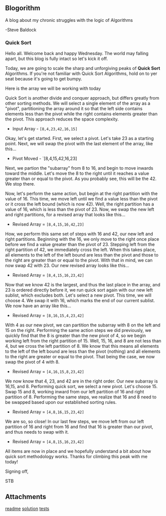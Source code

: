 ## Blogorithm

A blog about my chronic struggles with the logic of Algorithms

-Steve Baldock


### Quick Sort

Hello all. Welcome back and happy Wednesday. The world may falling apart, but this blog is fully intact so let's kick it off. 

Today, we are going to scale the sharp and unforgiving peaks of **Quick Sort** Algorithms. If you're not familiar with Quick Sort Algorithms, hold on to yer seat because it's going to get bumpy.   

Here is the array we will be working with today

Quick Sort is another divide and conquer approach, but differs greatly from other sorting methods. We will select a single element of the array as a "pivot", partitioning the array around it so that the left side contains elements less than the pivot while the right contains elements greater than the pivot. This approach reduces the space complexity.

* Input Array - `[8,4,23,42,16,15]`

Okay, let's get started. First, we select a pivot. Let's take 23 as a starting point. Next, we will swap the pivot with the last element of the array, like this... 

* Pivot Moved - `[8,4,15,42,16,23]

Next, we partion the "subarray" from 8 to 16, and begin to move inwards toward the middle. Let's move the 8 to the right until it reaches a value greater than or equal to the pivot. As you probably see, this will be the 42. We stop there. 

Now, let's perform the same action, but begin at the right partition with the value of 16. This time, we move left until we find a value less than the pivot or it cross the left bound (which is now 42). Well, the right partition has a value of 16, which is less than the pivot of 23. Now, we swap the new left and right partitions, for a revised array that looks like this...

* Revised Array = `[8,4,15,16,42,23]`

How, we perform this same set of steps with 16 and 42, our new left and right partitions. Beginning with the 16, we only move to the right once place before we find a value greater than the pivot of 23. Stepping left from the right partition of 42, we immediately cross the left. When this takes place, all elements to the left of the left bound are less than the pivot and those to the right are greater than or equal to the pivot. With that in mind, we can now swap 42 with 23. Our new revised array looks like this...

* Revised Array = `[8,4,15,16,23,42]`

Now that we know 42 is the largest, and thus the last place in the array, and 23 is ordered directly before it, we run quick sort again with our new left sublist, which excludes both. Let's select a new pivot. This time, we will choose 4. We swap it with 16, which marks the end of our current sublist. We now have an array like this...

* Revised Array = `[8,16,15,4,23,42]`

With 4 as our new pivot, we can partition the subarray with 8 on the left and 15 on the right. Performing the same action steps we did previously, we quickly find that the 8 is greater than the new pivot of 4, so we begin working left from the right partition of 15. Well, 15, 16, and 8 are not less than 4, but we cross the left partition of 8. We know that this means all elements to the left of the left bound are less than the pivot (nothing) and all elements to the right are greater or equal to the pivot. That being the case, we now swap the pivot of 4 with 8. 

* Revised Array = `[4,16,15,8,23,42]`

We now know that 4, 23, and 42 are in the right order. Our new subarray is 16,15, and 8. Performing quick sort, we select a new pivot. Let's choose 15. Swap 15 and 8, working inward from our left partition of 16 and right partition of 8. Performing the same steps, we realize that 16 and 8 need to be swapped based upon our established sorting rules.

* Revised Array = `[4,8,16,15,23,42]`

We are so, so close! In our last few steps, we move left from our left partition of 16 and right from 16 and find that 16 is greater than our pivot, and thus needs to swap with it. 

* Revised Array = `[4,8,15,16,23,42]`

All items are now in place and we hopefully understand a bit about how quick sort methodology works. Thanks for climbing this peak with me today!

Signing off,

STB

## Attachments

[readme](README.md)
[solution](quick-sort.js)
[tests](quick-sort.test.js)